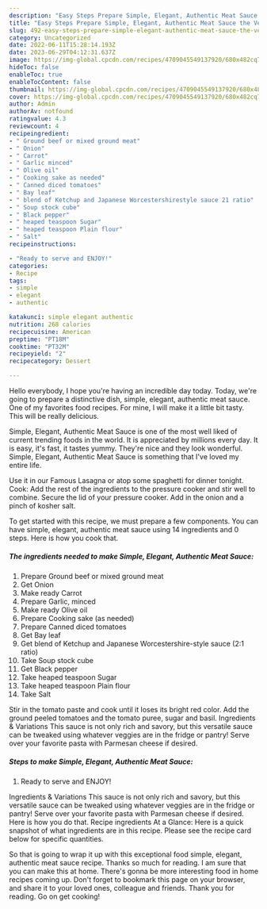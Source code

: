 ```yaml
---
description: "Easy Steps Prepare Simple, Elegant, Authentic Meat Sauce the Very Delicious}"
title: "Easy Steps Prepare Simple, Elegant, Authentic Meat Sauce the Very Delicious}"
slug: 492-easy-steps-prepare-simple-elegant-authentic-meat-sauce-the-very-delicious
category: Uncategorized
date: 2022-06-11T15:28:14.193Z
date: 2023-06-29T04:12:31.637Z
image: https://img-global.cpcdn.com/recipes/4709045549137920/680x482cq70/simple-elegant-authentic-meat-sauce-recipe-main-photo.jpg
hideToc: false
enableToc: true
enableTocContent: false
thumbnail: https://img-global.cpcdn.com/recipes/4709045549137920/680x482cq70/simple-elegant-authentic-meat-sauce-recipe-main-photo.jpg
cover: https://img-global.cpcdn.com/recipes/4709045549137920/680x482cq70/simple-elegant-authentic-meat-sauce-recipe-main-photo.jpg
author: Admin
authorAv: notfound
ratingvalue: 4.3
reviewcount: 4
recipeingredient:
- " Ground beef or mixed ground meat"
- " Onion"
- " Carrot"
- " Garlic minced"
- " Olive oil"
- " Cooking sake as needed"
- " Canned diced tomatoes"
- " Bay leaf"
- " blend of Ketchup and Japanese Worcestershirestyle sauce 21 ratio"
- " Soup stock cube"
- " Black pepper"
- " heaped teaspoon Sugar"
- " heaped teaspoon Plain flour"
- " Salt"
recipeinstructions:

- "Ready to serve and ENJOY!"
categories:
- Recipe
tags:
- simple
- elegant
- authentic

katakunci: simple elegant authentic 
nutrition: 268 calories
recipecuisine: American
preptime: "PT18M"
cooktime: "PT32M"
recipeyield: "2"
recipecategory: Dessert

---
```



Hello everybody, I hope you're having an incredible day today. Today, we're going to prepare a distinctive dish, simple, elegant, authentic meat sauce. One of my favorites food recipes. For mine, I will make it a little bit tasty. This will be really delicious.

Simple, Elegant, Authentic Meat Sauce is one of the most well liked of current trending foods in the world. It is appreciated by millions every day. It is easy, it's fast, it tastes yummy. They're nice and they look wonderful. Simple, Elegant, Authentic Meat Sauce is something that I've loved my entire life.

Use it in our Famous Lasagna or atop some spaghetti for dinner tonight. Cook: Add the rest of the ingredients to the pressure cooker and stir well to combine. Secure the lid of your pressure cooker. Add in the onion and a pinch of kosher salt.


To get started with this recipe, we must prepare a few components. You can have simple, elegant, authentic meat sauce using 14 ingredients and 0 steps. Here is how you cook that.

<!--inarticleads1-->

##### The ingredients needed to make Simple, Elegant, Authentic Meat Sauce:

1. Prepare  Ground beef or mixed ground meat
1. Get  Onion
1. Make ready  Carrot
1. Prepare  Garlic, minced
1. Make ready  Olive oil
1. Prepare  Cooking sake (as needed)
1. Prepare  Canned diced tomatoes
1. Get  Bay leaf
1. Get  blend of Ketchup and Japanese Worcestershire-style sauce (2:1 ratio)
1. Take  Soup stock cube
1. Get  Black pepper
1. Take  heaped teaspoon Sugar
1. Take  heaped teaspoon Plain flour
1. Take  Salt


Stir in the tomato paste and cook until it loses its bright red color. Add the ground peeled tomatoes and the tomato puree, sugar and basil. Ingredients &amp; Variations This sauce is not only rich and savory, but this versatile sauce can be tweaked using whatever veggies are in the fridge or pantry! Serve over your favorite pasta with Parmesan cheese if desired. 

<!--inarticleads2-->

##### Steps to make Simple, Elegant, Authentic Meat Sauce:


1. Ready to serve and ENJOY!

Ingredients &amp; Variations This sauce is not only rich and savory, but this versatile sauce can be tweaked using whatever veggies are in the fridge or pantry! Serve over your favorite pasta with Parmesan cheese if desired. Here is how you do that. Recipe ingredients At a Glance: Here is a quick snapshot of what ingredients are in this recipe. Please see the recipe card below for specific quantities. 

So that is going to wrap it up with this exceptional food simple, elegant, authentic meat sauce recipe. Thanks so much for reading. I am sure that you can make this at home. There's gonna be more interesting food in home recipes coming up. Don't forget to bookmark this page on your browser, and share it to your loved ones, colleague and friends. Thank you for reading. Go on get cooking!
